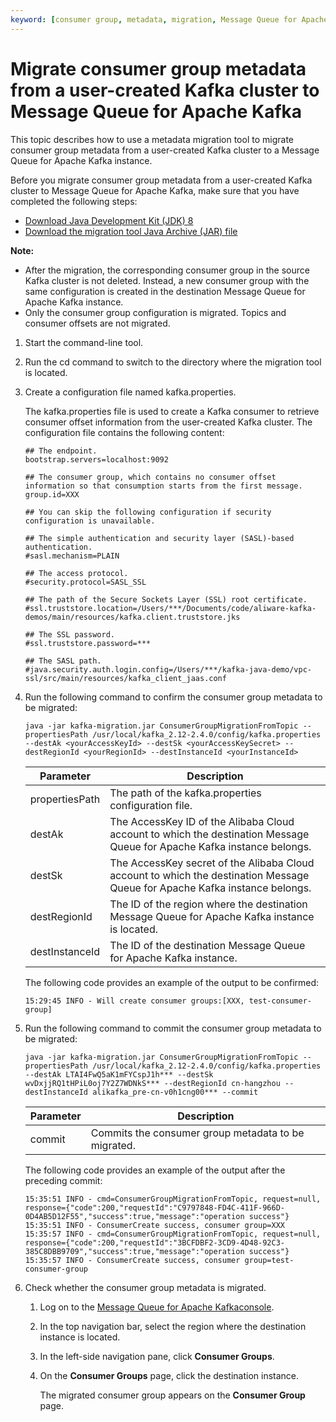 ```yaml
---
keyword: [consumer group, metadata, migration, Message Queue for Apache Kafka]
---
```


# Migrate consumer group metadata from a user-created Kafka cluster to Message Queue for Apache Kafka

This topic describes how to use a metadata migration tool to migrate consumer group metadata from a user-created Kafka cluster to a Message Queue for Apache Kafka instance.

Before you migrate consumer group metadata from a user-created Kafka cluster to Message Queue for Apache Kafka, make sure that you have completed the following steps:

-   [Download Java Development Kit \(JDK\) 8](https://www.oracle.com/java/technologies/javase/javase-jdk8-downloads.html)
-   [Download the migration tool Java Archive \(JAR\) file](https://aliware-images.oss-cn-hangzhou.aliyuncs.com/Kafka/migration%20tool/7.30%20Migration%20Tool/kafka-migration.jar)

**Note:**

-   After the migration, the corresponding consumer group in the source Kafka cluster is not deleted. Instead, a new consumer group with the same configuration is created in the destination Message Queue for Apache Kafka instance.
-   Only the consumer group configuration is migrated. Topics and consumer offsets are not migrated.

1.  Start the command-line tool.

2.  Run the cd command to switch to the directory where the migration tool is located.

3.  Create a configuration file named kafka.properties.

    The kafka.properties file is used to create a Kafka consumer to retrieve consumer offset information from the user-created Kafka cluster. The configuration file contains the following content:

    ```
    ## The endpoint.
    bootstrap.servers=localhost:9092
    
    ## The consumer group, which contains no consumer offset information so that consumption starts from the first message.
    group.id=XXX
    
    ## You can skip the following configuration if security configuration is unavailable.
    
    ## The simple authentication and security layer (SASL)-based authentication.
    #sasl.mechanism=PLAIN
    
    ## The access protocol.
    #security.protocol=SASL_SSL
    
    ## The path of the Secure Sockets Layer (SSL) root certificate.
    #ssl.truststore.location=/Users/***/Documents/code/aliware-kafka-demos/main/resources/kafka.client.truststore.jks
    
    ## The SSL password.
    #ssl.truststore.password=***
    
    ## The SASL path.
    #java.security.auth.login.config=/Users/***/kafka-java-demo/vpc-ssl/src/main/resources/kafka_client_jaas.conf
    ```

4.  Run the following command to confirm the consumer group metadata to be migrated:

    `java -jar kafka-migration.jar ConsumerGroupMigrationFromTopic --propertiesPath /usr/local/kafka_2.12-2.4.0/config/kafka.properties --destAk <yourAccessKeyId> --destSk <yourAccessKeySecret> --destRegionId <yourRegionId> --destInstanceId <yourInstanceId>`

    |Parameter|Description|
    |---------|-----------|
    |propertiesPath|The path of the kafka.properties configuration file.|
    |destAk|The AccessKey ID of the Alibaba Cloud account to which the destination Message Queue for Apache Kafka instance belongs.|
    |destSk|The AccessKey secret of the Alibaba Cloud account to which the destination Message Queue for Apache Kafka instance belongs.|
    |destRegionId|The ID of the region where the destination Message Queue for Apache Kafka instance is located.|
    |destInstanceId|The ID of the destination Message Queue for Apache Kafka instance.|

    The following code provides an example of the output to be confirmed:

    ```
    15:29:45 INFO - Will create consumer groups:[XXX, test-consumer-group]
    ```

5.  Run the following command to commit the consumer group metadata to be migrated:

    `java -jar kafka-migration.jar ConsumerGroupMigrationFromTopic --propertiesPath /usr/local/kafka_2.12-2.4.0/config/kafka.properties --destAk LTAI4FwQ5aK1mFYCspJ1h*** --destSk wvDxjjRQ1tHPiL0oj7Y2Z7WDNkS*** --destRegionId cn-hangzhou --destInstanceId alikafka_pre-cn-v0h1cng00*** --commit`

    |Parameter|Description|
    |---------|-----------|
    |commit|Commits the consumer group metadata to be migrated.|

    The following code provides an example of the output after the preceding commit:

    ```
    15:35:51 INFO - cmd=ConsumerGroupMigrationFromTopic, request=null, response={"code":200,"requestId":"C9797848-FD4C-411F-966D-0D4AB5D12F55","success":true,"message":"operation success"}
    15:35:51 INFO - ConsumerCreate success, consumer group=XXX
    15:35:57 INFO - cmd=ConsumerGroupMigrationFromTopic, request=null, response={"code":200,"requestId":"3BCFDBF2-3CD9-4D48-92C3-385C8DBB9709","success":true,"message":"operation success"}
    15:35:57 INFO - ConsumerCreate success, consumer group=test-consumer-group
    ```

6.  Check whether the consumer group metadata is migrated.

    1.  Log on to the [Message Queue for Apache Kafkaconsole](https://kafka.console.aliyun.com/).

    2.  In the top navigation bar, select the region where the destination instance is located.

    3.  In the left-side navigation pane, click **Consumer Groups**.

    4.  On the **Consumer Groups** page, click the destination instance.

        The migrated consumer group appears on the **Consumer Group** page.


